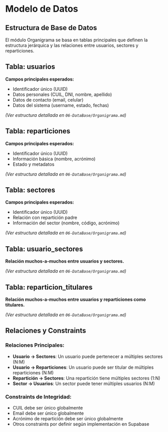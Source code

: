 # Modelo de Datos

## Estructura de Base de Datos

El módulo Organigrama se basa en  tablas principales que definen la estructura jerárquica y las relaciones entre usuarios, sectores y reparticiones.

## Tabla: usuarios

<!-- [COMPLETAR: Estructura de tabla usuarios desde Supabase] -->

**Campos principales esperados:**
- Identificador único (UUID)
- Datos personales (CUIL, DNI, nombre, apellido)
- Datos de contacto (email, celular)
- Datos del sistema (username, estado, fechas)

*(Ver estructura detallada en `06-DataBase/Organigrama.md`)*

## Tabla: reparticiones

<!-- [COMPLETAR: Estructura de tabla reparticiones desde Supabase] -->

**Campos principales esperados:**
- Identificador único (UUID)
- Información básica (nombre, acrónimo)
- Estado y metadatos

*(Ver estructura detallada en `06-DataBase/Organigrama.md`)*

## Tabla: sectores

<!-- [COMPLETAR: Estructura de tabla sectores desde Supabase] -->

**Campos principales esperados:**
- Identificador único (UUID)
- Relación con repartición padre
- Información del sector (nombre, código, acrónimo)

*(Ver estructura detallada en `06-DataBase/Organigrama.md`)*

## Tabla: usuario_sectores

<!-- [COMPLETAR: Estructura de tabla usuario_sectores desde Supabase] -->

**Relación muchos-a-muchos entre usuarios y sectores.**

*(Ver estructura detallada en `06-DataBase/Organigrama.md`)*

## Tabla: reparticion_titulares

<!-- [COMPLETAR: Estructura de tabla reparticion_titulares desde Supabase] -->

**Relación muchos-a-muchos entre usuarios y reparticiones como titulares.**

*(Ver estructura detallada en `06-DataBase/Organigrama.md`)*

## Relaciones y Constraints

### Relaciones Principales:
- **Usuario → Sectores**: Un usuario puede pertenecer a múltiples sectores (N:M)
- **Usuario → Reparticiones**: Un usuario puede ser titular de múltiples reparticiones (N:M)
- **Repartición → Sectores**: Una repartición tiene múltiples sectores (1:N)
- **Sector → Usuarios**: Un sector puede tener múltiples usuarios (N:M)

### Constraints de Integridad:
<!-- [COMPLETAR: Constraints específicos desde Supabase] -->
- CUIL debe ser único globalmente
- Email debe ser único globalmente
- Acrónimo de repartición debe ser único globalmente
- Otros constraints por definir según implementación en Supabase